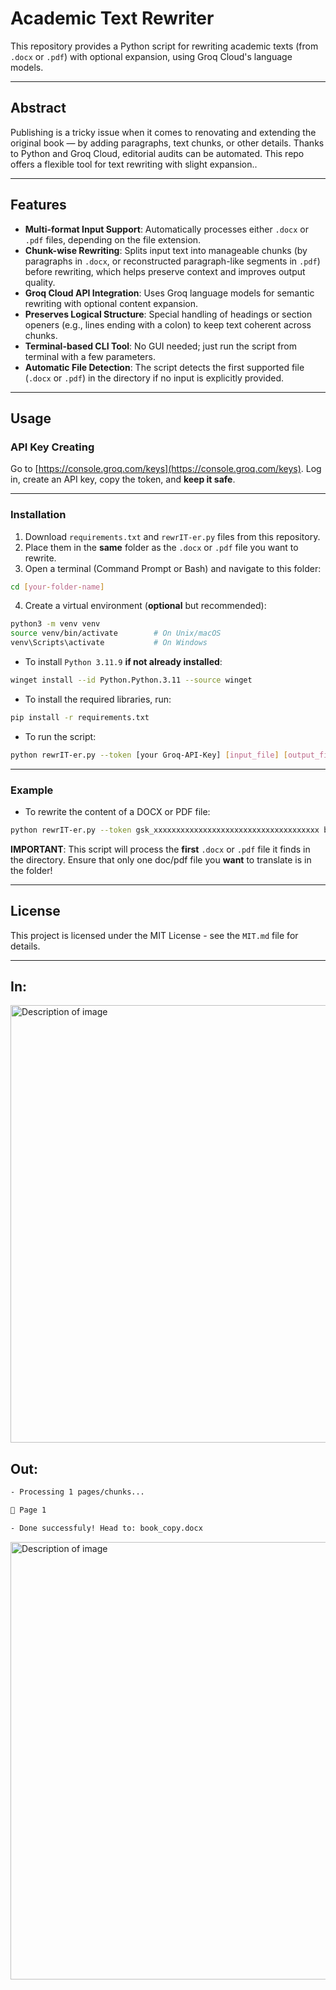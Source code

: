 # Academic Text Rewriter

This repository provides a Python script for rewriting academic texts (from `.docx` or `.pdf`) with optional expansion, using Groq Cloud's language models.

---

## Abstract

Publishing is a tricky issue when it comes to renovating and extending the original book — by adding paragraphs, text chunks, or other details. Thanks to Python and Groq Cloud, editorial audits can be automated. This repo offers a flexible tool for text rewriting with slight expansion..

---

## Features

- **Multi-format Input Support**: Automatically processes either `.docx` or `.pdf` files, depending on the file extension.
- **Chunk-wise Rewriting**: Splits input text into manageable chunks (by paragraphs in `.docx`, or reconstructed paragraph-like segments in `.pdf`) before rewriting, which helps preserve context and improves output quality.
- **Groq Cloud API Integration**: Uses Groq language models for semantic rewriting with optional content expansion.
- **Preserves Logical Structure**: Special handling of headings or section openers (e.g., lines ending with a colon) to keep text coherent across chunks.
- **Terminal-based CLI Tool**: No GUI needed; just run the script from terminal with a few parameters.
- **Automatic File Detection**: The script detects the first supported file (`.docx` or `.pdf`) in the directory if no input is explicitly provided.

---

## Usage

### API Key Creating

Go to [https://console.groq.com/keys](https://console.groq.com/keys). Log in, create an API key, copy the token, and **keep it safe**.

---

### Installation
1. Download `requirements.txt` and `rewrIT-er.py` files from this repository.
2. Place them in the **same** folder as the `.docx` or `.pdf` file you want to rewrite.
3. Open a terminal (Command Prompt or Bash) and navigate to this folder:
```bash
cd [your-folder-name]
```
4. Create a virtual environment (**optional** but recommended):
```bash
python3 -m venv venv
source venv/bin/activate        # On Unix/macOS
venv\Scripts\activate           # On Windows
```
- To install `Python 3.11.9` **if not already installed**:

```bash
winget install --id Python.Python.3.11 --source winget
```
- To install the required libraries, run:

```bash
pip install -r requirements.txt
```
- To run the script:

```bash
python rewrIT-er.py --token [your Groq-API-Key] [input_file] [output_file]
```

---

### Example

- To rewrite the content of a DOCX or PDF file:

```bash
python rewrIT-er.py --token gsk_xxxxxxxxxxxxxxxxxxxxxxxxxxxxxxxxxxxxx book_origin.docx book_copy.docx
```

**IMPORTANT**: This script will process the **first** `.docx` or `.pdf` file it finds in the directory. Ensure that only one doc/pdf file you **want** to translate is in the folder!

---

## License

This project is licensed under the MIT License - see the `MIT.md` file for details.

---

## In:
<img src="![image](https://github.com/user-attachments/assets/1cbaf496-2037-4084-9ae6-c558791b8b48)" alt="Description of image" width="700"/>

## Out:
```bash
- Processing 1 pages/chunks...

📄 Page 1

- Done successfuly! Head to: book_copy.docx
```
<img src="![image](https://github.com/user-attachments/assets/f2e8cf41-1e66-403e-a255-425ac7c3c6e3)" alt="Description of image" width="700"/>




